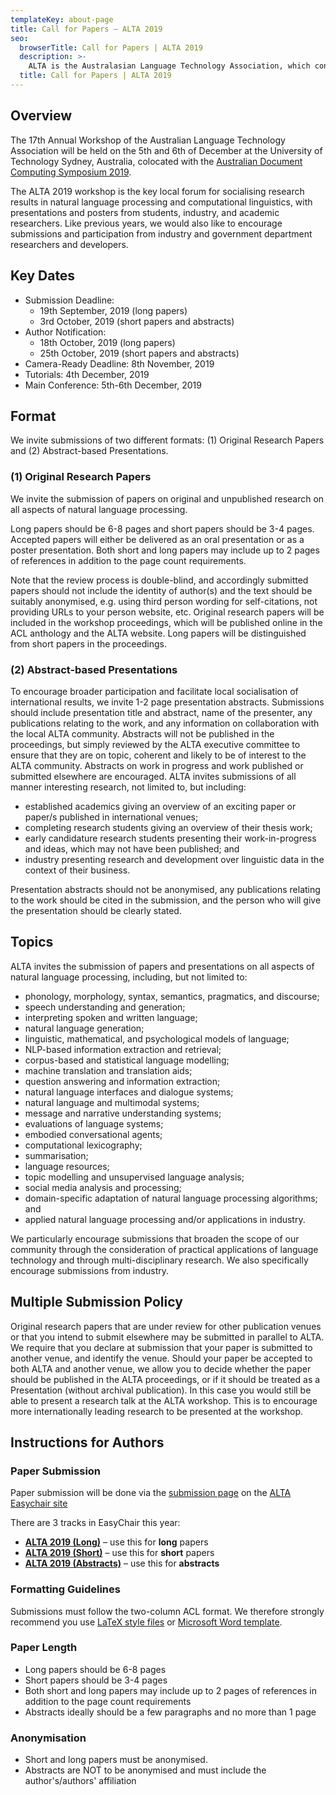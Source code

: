 ```yaml
---
templateKey: about-page
title: Call for Papers – ALTA 2019
seo:
  browserTitle: Call for Papers | ALTA 2019
  description: >-
    ALTA is the Australasian Language Technology Association, which connects NLP researchers around Australia and New Zealand. On of the primary purposes of ALTA is organise the ALTA Workshop – the premier workshop in Australasia for sharing research in Natural Language Processing and Computational Lingustics. Submissions from students, academics and industry researchers are welcome.
  title: Call for Papers | ALTA 2019
---
```


## Overview

The 17th Annual Workshop of the Australian Language Technology Association will be held on the 5th and 6th of December at the University of Technology Sydney, Australia, colocated with the [Australian Document Computing Symposium 2019](http://adcs-conference.org/).

The ALTA 2019 workshop is the key local forum for socialising research results in natural language processing and computational linguistics, with presentations and posters from students, industry, and academic researchers. Like previous years, we would also like to encourage submissions and participation from industry and government department researchers and developers. 


## Key Dates

 - Submission Deadline:    
	 - 19th September, 2019 (long papers)
	 - 3rd October, 2019 (short papers and abstracts)
 - Author Notification:    
	 - 18th October, 2019 (long papers)
	 - 25th October, 2019 (short papers and abstracts)
 - Camera-Ready Deadline:  8th November, 2019
 - Tutorials:              4th December, 2019
 - Main Conference:        5th-6th December, 2019


## Format
We invite submissions of two different formats: (1) Original Research Papers and (2) Abstract-based Presentations.

### (1) Original Research Papers

We invite the submission of papers on original and unpublished research on all aspects of natural language processing.

Long papers should be 6-8 pages and short papers should be 3-4 pages. Accepted papers will either be delivered as an oral presentation or as a poster presentation. Both short and long papers may include up to 2 pages of references in addition to the page count requirements.

Note that the review process is double-blind, and accordingly submitted papers should not include the identity of author(s) and the text should be suitably anonymised, e.g. using third person wording for self-citations, not providing URLs to your person website, etc. Original research papers will be included in the workshop proceedings, which will be published online in the ACL anthology and the ALTA website. Long papers will be distinguished from short papers in the proceedings.

### (2) Abstract-based Presentations

To encourage broader participation and facilitate local socialisation of international results, we invite 1-2 page presentation abstracts. Submissions should include presentation title and abstract, name of the presenter, any publications relating to the work, and any information on collaboration with the local ALTA community. Abstracts will not be published in the proceedings, but simply reviewed by the ALTA executive committee to ensure that they are on topic, coherent and likely to be of interest to the ALTA community. Abstracts on work in progress and work published or submitted elsewhere are encouraged. ALTA invites submissions of all manner interesting research, not limited to, but including:

- established academics giving an overview of an exciting paper or paper/s published in international venues;
- completing research students giving an overview of their thesis work;
- early candidature research students presenting their work-in-progress and ideas, which may not have been published; and
- industry presenting research and development over linguistic data in the context of their business.

Presentation abstracts should not be anonymised, any publications relating to the work should be cited in the submission, and the person who will give the presentation should be clearly stated.


## Topics

ALTA invites the submission of papers and presentations on all aspects of natural language processing, including, but not limited to:

- phonology, morphology, syntax, semantics, pragmatics, and discourse;
- speech understanding and generation;
- interpreting spoken and written language;
- natural language generation;
- linguistic, mathematical, and psychological models of language;
- NLP-based information extraction and retrieval;
- corpus-based and statistical language modelling;
- machine translation and translation aids;
- question answering and information extraction;
- natural language interfaces and dialogue systems;
- natural language and multimodal systems;
- message and narrative understanding systems;
- evaluations of language systems;
- embodied conversational agents;
- computational lexicography;
- summarisation;
- language resources;
- topic modelling and unsupervised language analysis;
- social media analysis and processing;
- domain-specific adaptation of natural language processing algorithms; and
- applied natural language processing and/or applications in industry.

We particularly encourage submissions that broaden the scope of our community through the consideration of practical applications of language technology and through multi-disciplinary research. We also specifically encourage submissions from industry.


## Multiple Submission Policy

Original research papers that are under review for other publication venues or that you intend to submit elsewhere may be submitted in parallel to ALTA. We require that you declare at submission that your paper is submitted to another venue, and identify the venue. Should your paper be accepted to both ALTA and another venue, we allow you to decide whether the paper should be published in the ALTA proceedings, or if it should be treated as a Presentation (without archival publication). In this case you would still be able to present a research talk at the ALTA workshop. This is to encourage more internationally leading research to be presented at the workshop.

## Instructions for Authors

### Paper Submission

Paper submission will be done via the [submission page](https://easychair.org/conferences/submission_new?a=23164716) on the [ALTA Easychair site](https://easychair.org/my/conference?conf=alta2019)

There are 3 tracks in EasyChair this year:
  - **[ALTA 2019 (Long)](https://easychair.org/conferences/submission_track?track=244798&a=23164716)** – use this for **long** papers
  - **[ALTA 2019 (Short)](https://easychair.org/conferences/submission_track?track=247138&a=23164716)** – use this for **short** papers
  - **[ALTA 2019 (Abstracts)](https://easychair.org/conferences/submission_track?track=247139&a=23164716)** – use this for **abstracts**


### Formatting Guidelines

Submissions must follow the two-column ACL format. We therefore strongly recommend you use [LaTeX style files](/files/acl2019-latex.zip) or [Microsoft Word template](/files/acl2019-word.zip).

### Paper Length

  - Long papers should be 6-8 pages
  - Short papers should be 3-4 pages
  - Both short and long papers may include up to 2 pages of references in addition to the page count requirements
  - Abstracts ideally should be a few paragraphs and no more than 1 page

### Anonymisation

  - Short and long papers must be anonymised.
  - Abstracts are NOT to be anonymised and must include the author's/authors' affiliation